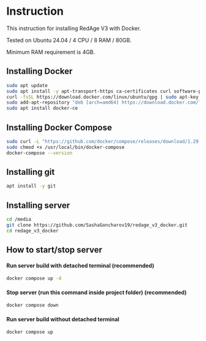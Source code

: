 # Instruction
This instruction for installing RedAge V3 with Docker.

Tested on Ubuntu 24.04 / 4 CPU / 8 RAM / 80GB.

Minimum RAM requirement is 4GB.

## Installing Docker

```bash
sudo apt update
sudo apt install -y apt-transport-https ca-certificates curl software-properties-common
curl -fsSL https://download.docker.com/linux/ubuntu/gpg | sudo apt-key add -
sudo add-apt-repository "deb [arch=amd64] https://download.docker.com/linux/ubuntu focal stable"
sudo apt install docker-ce
```

## Installing Docker Compose

```bash
sudo curl -L "https://github.com/docker/compose/releases/download/1.29.2/docker-compose-$(uname -s)-$(uname -m)" -o /usr/local/bin/docker-compose
sudo chmod +x /usr/local/bin/docker-compose
docker-compose --version
```

## Installing git

```bash
apt install -y git
```

## Installing server

```bash
cd /media
git clone https://github.com/SashaGoncharov19/redage_v3_docker.git
cd redage_v3_docker
```

## How to start/stop server

#### Run server build with detached terminal (recommended)

```bash
docker compose up -d
```

#### Stop server (run this command inside project folder) (recommended)

```bash
docker compose down
```

#### Run server build without detached terminal

```bash
docker compose up
```